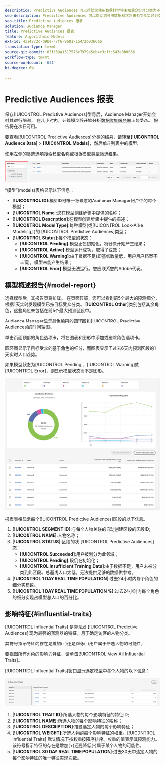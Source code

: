 ```yaml
---
description: Predictive Audiences 可以帮助您使用数据科学将未知受众实时分类为不同的角色。
seo-description: Predictive Audiences 可以帮助您使用数据科学将未知受众实时分类为不同的角色。
seo-title: Predictive Audiences 报表
solution: Audience Manager
title: Predictive Audiences 报表
feature: Algorithmic Models
exl-id: 43a4272c-d9be-47f6-9b81-15472b0366ab
translation-type: tm+mt
source-git-commit: 03f039a1317576c7979a5cb4c3cffc543e3bd656
workflow-type: tm+mt
source-wordcount: '631'
ht-degree: 6%

---
```


# Predictive Audiences 报表

保存[!UICONTROL Predictive Audiences]型号后，Audience Manager开始会对其进行培训。 在几小时内，计算模型将开始分析[数据收集服务器](https://docs.adobe.com/content/help/en/audience-manager/user-guide/reference/system-components/components-data-collection.html#dcs-pcs)上的受众。 报告将在次日可用。

要查看[!UICONTROL Predictive Audiences]分类的结果，请转至&#x200B;**[!UICONTROL Audience Data]** > **[!UICONTROL Models]**，然后单击列表中的模型。

使用左侧的筛选选项搜索模型名称或根据模型类型筛选结果。

![预测受众过滤器](assets/predictive-audiences-filter-models.png)

“模型”(models)表格显示以下信息：

* **[!UICONTROL ID]**:模型ID可唯一标识您的Audience Manager帐户中的每个模型；
* **[!UICONTROL Name]**:您在模型创建步骤中提供的名称；
* **[!UICONTROL Description]**:在模型创建步骤中提供的描述；
* **[!UICONTROL Model Type]**:每种模型(或[!UICONTROL Look-Alike Modeling] )的 [!UICONTROL Predictive Audiences]类型；
* **[!UICONTROL Status]**:每个模型的状态：
   * **[!UICONTROL Pending]**:模型正在初始化，将很快开始产生结果；
   * **[!UICONTROL Active]**:模型运行成功，取得了成效；
   * **[!UICONTROL Warning]**:由于数据不足(即基线数量低，用户用户档案不丰富)，模型未能产生结果；
   * **[!UICONTROL Error]**:模型无法运行。您应联系您的Adobe代表。

## 模型概述报告{#model-report}

选择模型后，其报告页将加载。 在页面顶部，您可以看到前5个最大的预测细分，根据1天实时发现模型已按目标受众分类。 **[!UICONTROL Other]**&#x200B;类别包括其余角色，这些角色未包括在前5个最大预测区段中。

Audience Manager显示颜色编码的圆环图和[!UICONTROL Predictive Audiences]的时间轴图。

单击页面顶部的角色选项卡，将在图表和图形中添加或删除角色选项卡。

圆环图显示了目标受众的基于角色的细分，而图表显示了过去6天内预测区段的1天实时人口趋势。

如果模型状态为[!UICONTROL Pending]、[!UICONTROL Warning]或[!UICONTROL Error]，则显示模型状态而不是图形。

![智能人物报告](assets/predictive-audiences-report.png)

报表表格显示每个[!UICONTROL Predictive Audiences]区段的以下信息。

1. **[!UICONTROL SEGMENT ID]**:与每个人物关联的自动创建区段的区段ID;
1. **[!UICONTROL NAME]**:人物名称；
1. **[!UICONTROL STATUS]**:区段的状 [!UICONTROL Predictive Audiences] 态：
   * **[!UICONTROL Succeeded]**:用户被划分为此领域；
   * **[!UICONTROL Pending]**:段仍在初始化；
   * **[!UICONTROL Insufficient Training Data]**:由于数据不足，用户未被分类到此区段。总基线人口太低，无法提供足够的数据供参考。
1. **[!UICONTROL 1 DAY REAL TIME POPULATION]**:过去24小时内每个角色的细分实现数。
1. **[!UICONTROL 1 DAY REAL TIME POPULATION %]**:过去24小时内每个角色的细分实现占模型总人口的百分比。

## 影响特征{#influential-traits}

[!UICONTROL Influential Traits] 是算法发 [!UICONTROL Predictive Audiences] 现为最强的预测器的特征，用于确定访客的人物分类。

其符号指示特征的存在是增加(+)还是降低(-)用户属于所选人物的可能性。

要视图所有角色的影响力特征，请单击[!UICONTROL View All Influential Traits]。

[!UICONTROL Influential Traits]窗口显示选定模型中每个人物的以下信息：

![影响特征](assets/predictive-audiences-influential-traits.png)

1. **[!UICONTROL TRAIT ID]**:所选人物的每个影响特征的特征ID;
1. **[!UICONTROL NAME]**:所选人物的每个影响特征的名称；
1. **[!UICONTROL DESCRIPTION]**:描述选定人物的每个影响特征；
1. **[!UICONTROL WEIGHT]**:所选人物的每个影响特征的权重。[!UICONTROL Influential Traits] 默认情况下按权重按降序排序。权重的值表示其预测能力。 该符号指示特征的存在是增加(+)还是降低(-)属于某个人物的可能性。
1. **[!UICONTROL 30 DAY REAL TIME POPULATION]**:过去30天中选定人物的每个影响特征的唯一特征实现次数。
